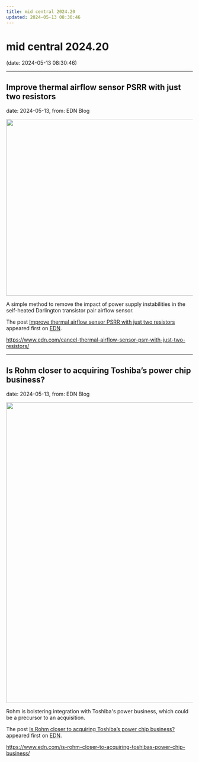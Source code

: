 ```yaml
---
title: mid central 2024.20
updated: 2024-05-13 08:30:46
---
```


# mid central 2024.20

(date: 2024-05-13 08:30:46)

---

## Improve thermal airflow sensor PSRR with just two resistors

date: 2024-05-13, from: EDN Blog

<img width="685" height="476" src="https://www.edn.com/wp-content/uploads/NullAirFlowPSRR_Figure-3.png?fit=685%2C476" class="webfeedsFeaturedVisual wp-post-image" alt="" style="display: block; margin-bottom: 5px; clear:both;max-width: 100%;" link_thumbnail="" decoding="async" fetchpriority="high" srcset="https://www.edn.com/wp-content/uploads/NullAirFlowPSRR_Figure-3.png?w=685 685w, https://www.edn.com/wp-content/uploads/NullAirFlowPSRR_Figure-3.png?w=300 300w" sizes="(max-width: 685px) 100vw, 685px" /><p>A simple method to remove the impact of power supply instabilities in the self-heated Darlington transistor pair airflow sensor.</p>
<p>The post <a href="https://www.edn.com/cancel-thermal-airflow-sensor-psrr-with-just-two-resistors/" data-wpel-link="internal">Improve thermal airflow sensor PSRR with just two resistors</a> appeared first on <a href="https://www.edn.com" data-wpel-link="internal">EDN</a>.</p>
 

<https://www.edn.com/cancel-thermal-airflow-sensor-psrr-with-just-two-resistors/>

---

## Is Rohm closer to acquiring Toshiba’s power chip business?

date: 2024-05-13, from: EDN Blog

<img width="1080" height="810" src="https://www.edn.com/wp-content/uploads/Fig-1-Rohm-fab.jpg?fit=1080%2C810" class="webfeedsFeaturedVisual wp-post-image" alt="" style="display: block; margin-bottom: 5px; clear:both;max-width: 100%;" link_thumbnail="" decoding="async" loading="lazy" srcset="https://www.edn.com/wp-content/uploads/Fig-1-Rohm-fab.jpg?w=1080 1080w, https://www.edn.com/wp-content/uploads/Fig-1-Rohm-fab.jpg?w=300 300w, https://www.edn.com/wp-content/uploads/Fig-1-Rohm-fab.jpg?w=768 768w, https://www.edn.com/wp-content/uploads/Fig-1-Rohm-fab.jpg?w=1024 1024w" sizes="(max-width: 1080px) 100vw, 1080px" /><p>Rohm is bolstering integration with Toshiba's power business, which could be a precursor to an acquisition. </p>
<p>The post <a href="https://www.edn.com/is-rohm-closer-to-acquiring-toshibas-power-chip-business/" data-wpel-link="internal">Is Rohm closer to acquiring Toshiba’s power chip business?</a> appeared first on <a href="https://www.edn.com" data-wpel-link="internal">EDN</a>.</p>
 

<https://www.edn.com/is-rohm-closer-to-acquiring-toshibas-power-chip-business/>

